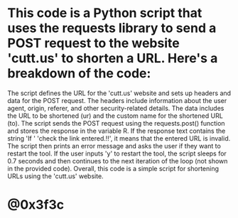 <h1> This code is a Python script that uses the requests library to send a POST request to the website 'cutt.us' to shorten a URL. Here's a breakdown of the code: </h1>

The script defines the URL for the 'cutt.us' website and sets up headers and data for the POST request.
The headers include information about the user agent, origin, referer, and other security-related details.
The data includes the URL to be shortened (ur) and the custom name for the shortened URL (to).
The script sends the POST request using the requests.post() function and stores the response in the variable R.
If the response text contains the string 'If ' 'check the link entered.!!', it means that the entered URL is invalid. The script then prints an error message and asks the user if they want to restart the tool.
If the user inputs 'y' to restart the tool, the script sleeps for 0.7 seconds and then continues to the next iteration of the loop (not shown in the provided code).
Overall, this code is a simple script for shortening URLs using the 'cutt.us' website.






<h1> @0x3f3c </h1>
